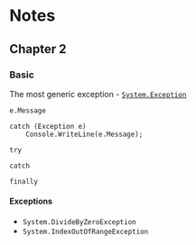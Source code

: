 
# Notes


## Chapter 2

### Basic

The most generic exception - [`System.Exception`](https://learn.microsoft.com/en-us/dotnet/api/system.exception?view=net-8.0)

`e.Message`

```
catch (Exception e)
    Console.WriteLine(e.Message);
```

`try`

`catch`

`finally`

#### Exceptions
- `System.DivideByZeroException`
- `System.IndexOutOfRangeException`
